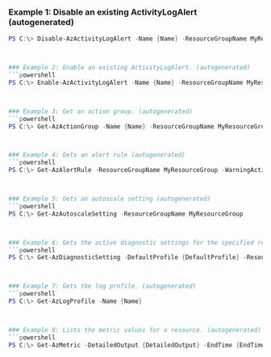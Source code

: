 
### Example 1: Disable an existing ActivityLogAlert (autogenerated)
```powershell
PS C:\> Disable-AzActivityLogAlert -Name {Name} -ResourceGroupName MyResourceGroup



### Example 2: Enable an existing ActivityLogAlert. (autogenerated)
```powershell
PS C:\> Enable-AzActivityLogAlert -Name {Name} -ResourceGroupName MyResourceGroup



### Example 3: Get an action group. (autogenerated)
```powershell
PS C:\> Get-AzActionGroup -Name {Name} -ResourceGroupName MyResourceGroup



### Example 4: Gets an alert rule (autogenerated)
```powershell
PS C:\> Get-AzAlertRule -ResourceGroupName MyResourceGroup -WarningAction {WarningAction}



### Example 5: Gets an autoscale setting (autogenerated)
```powershell
PS C:\> Get-AzAutoscaleSetting -ResourceGroupName MyResourceGroup



### Example 6: Gets the active diagnostic settings for the specified resource. (autogenerated)
```powershell
PS C:\> Get-AzDiagnosticSetting -DefaultProfile {DefaultProfile} -ResourceId {ResourceId}



### Example 7: Gets the log profile. (autogenerated)
```powershell
PS C:\> Get-AzLogProfile -Name {Name}



### Example 8: Lists the metric values for a resource. (autogenerated)
```powershell
PS C:\> Get-AzMetric -DetailedOutput {DetailedOutput} -EndTime {EndTime} -MetricName {MetricName} -ResourceId {ResourceId} -StartTime {StartTime} -TimeGrain {TimeGrain}



